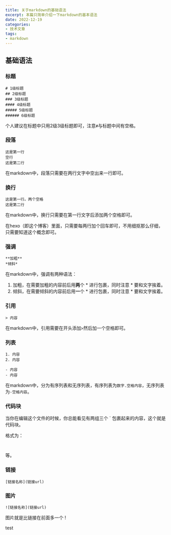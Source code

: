 ```yaml
---
title: 关于markdown的基础语法
excerpt: 本篇只简单介绍一下markdown的基本语法
date: 2022-12-19
categories:
- 技术文章
tags:
- markdown
---
```


## 基础语法

### 标题
```
# 1级标题
## 2级标题
### 3级标题
#### 4级标题
##### 5级标题
###### 6级标题
```

个人建议在标题中只用2级3级标题即可，注意`#`与标题中间有空格。

### 段落
```
这是第一行
空行
这是第二行
```
在markdown中，段落只需要在两行文字中空出来一行即可。

### 换行
```
这是第一行。两个空格
这是第二行
```

在markdown中，换行只需要在第一行文字后添加两个空格即可。

在hexo（即这个博客）里面，只需要每两行加个回车即可，不用细抠那么仔细，只需要知道这个概念即可。

### 强调
```
**加粗**
*倾斜*
```

在markdown中，强调有两种语法：
1. 加粗，在需要加粗的内容前后用**两**个 * 进行包裹，同时注意 * 要和文字挨着。
2. 倾斜，在需要倾斜的内容前后用**一**个 * 进行包裹，同时注意 * 要和文字挨着。

### 引用
```
> 内容
```

在markdown中，引用需要在开头添加`>`然后加一个空格即可。

### 列表
```
1. 内容
2. 内容

- 内容
- 内容
```

在markdown中，分为有序列表和无序列表，有序列表为`数字.空格内容`，无序列表为`-空格内容`。

### 代码块
当你在编辑这个文件的时候，你总能看见有两组三个 ` 包裹起来的内容，这个就是代码块。

格式为：
```html
```


```javascript
```

等。

### 链接
```
[链接名称](链接url)
```

### 图片
```
![链接名称](链接url)
```

图片就是比链接在前面多一个 ! 


test
















